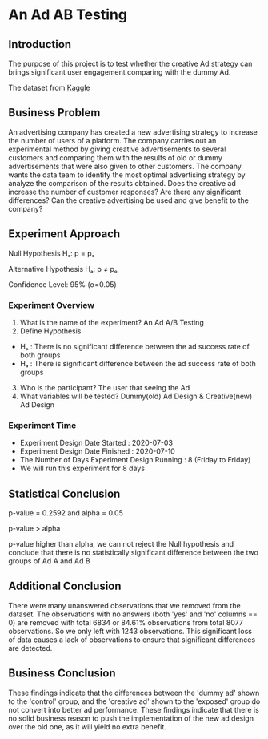 # An Ad AB Testing
## Introduction
The purpose of this project is to test whether the creative Ad strategy can brings significant user engagement comparing with the dummy Ad.

The dataset from [Kaggle](https://www.kaggle.com/datasets/osuolaleemmanuel/ad-ab-testing)

## Business Problem
An advertising company has created a new advertising strategy to increase the number of users of a platform. The company carries out an experimental method by giving creative advertisements to several customers and comparing them with the results of old or dummy advertisements that were also given to other customers. The company wants the data team to identify the most optimal advertising strategy by analyze the comparison of the results obtained. Does the creative ad increase the number of customer responses? Are there any significant differences? Can the creative advertising be used and give benefit to the company?

## Experiment Approach
Null Hypothesis Hₒ: p = pₒ

Alternative Hypothesis Hₐ: p ≠ pₒ

Confidence Level: 95% (α=0.05)

### Experiment Overview
1. What is the name of the experiment? An Ad A/B Testing
2. Define Hypothesis
- Hₒ : There is no significant difference between the ad success rate of both groups
- Hₐ : There is significant difference between the ad success rate of both groups
3. Who is the participant? The user that seeing the Ad
4. What variables will be tested? Dummy(old) Ad Design & Creative(new) Ad Design

### Experiment Time
- Experiment Design Date Started : 2020-07-03
- Experiment Design Date Finished : 2020-07-10
- The Number of Days Experiment Design Running : 8 (Friday to Friday)
- We will run this experiment for 8 days

## Statistical Conclusion
p-value = 0.2592 and alpha = 0.05

p-value > alpha

p-value higher than alpha, we can not reject the Null hypothesis and conclude that there is no statistically significant difference between the two groups of Ad A and Ad B

## Additional Conclusion
There were many unanswered observations that we removed from the dataset. The observations with no answers (both 'yes' and 'no' columns == 0) are removed with total 6834 or 84.61% observations from total 8077 observations. So we only left with 1243 observations. This significant loss of data causes a lack of observations to ensure that significant differences are detected.

## Business Conclusion
These findings indicate that the differences between the 'dummy ad' shown to the 'control' group, and the 'creative ad' shown to the 'exposed' group do not convert into better ad performance. These findings indicate that there is no solid business reason to push the implementation of the new ad design over the old one, as it will yield no extra benefit.
